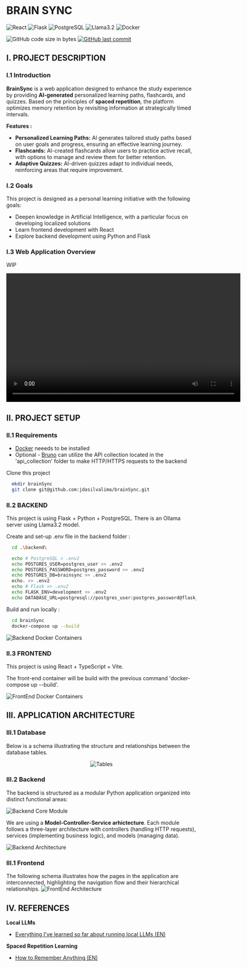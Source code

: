 # BRAIN SYNC

![React](https://img.shields.io/badge/React-20232A?style=for-the-badge&logo=react&logoColor=61DAFB)
![Flask](https://img.shields.io/badge/Flask-000000?style=for-the-badge&logo=flask&logoColor=white)
![PostgreSQL](https://img.shields.io/badge/PostgreSQL-316192?style=for-the-badge&logo=postgresql&logoColor=white)
![Llama3.2](https://img.shields.io/badge/Llama3.2-000000?style=for-the-badge&logo=ollama&logoColor=white)
![Docker](https://img.shields.io/badge/docker-%230db7ed.svg?style=for-the-badge&logo=docker&logoColor=white)

![GitHub code size in bytes](https://img.shields.io/github/languages/code-size/jdasilvalima/brainSync?style=for-the-badge)
[![GitHub last commit](https://img.shields.io/github/last-commit/jdasilvalima/brainSync?style=for-the-badge)](https://github.com/jdasilvalima/brainSync/commits)

## I. PROJECT DESCRIPTION
### I.1 Introduction
**BrainSync** is a web application designed to enhance the study experience by providing **AI-generated** personalized learning paths, flashcards, and quizzes. Based on the principles of **spaced repetition**, the platform optimizes memory retention by revisiting information at strategically timed intervals.

**Features :**

- **Personalized Learning Paths:** AI generates tailored study paths based on user goals and progress, ensuring an effective learning journey.
- **Flashcards:** AI-created flashcards allow users to practice active recall, with options to manage and review them for better retention.
- **Adaptive Quizzes:** AI-driven quizzes adapt to individual needs, reinforcing areas that require improvement.

### I.2 Goals
This project is designed as a personal learning initiative with the following goals:

- Deepen knowledge in Artificial Intelligence, with a particular focus on developing localized solutions
- Learn frontend development with React
- Explore backend development using Python and Flask

### I.3 Web Application Overview
WIP
<div style="text-align: center; margin-top: 0;">
  <video width="620" height="340" controls>
    <source src="./readme-doc/web-app-presentation.mp4" type="video/mp4">
    Your browser does not support the video tag.
  </video>
</div>


## II. PROJECT SETUP
### II.1 Requirements
- [Docker](https://www.docker.com/) neeeds to be installed
- Optional - [Bruno](https://www.usebruno.com/) can utilize the API collection located in the 'api_collection' folder to make HTTP/HTTPS requests to the backend

Clone this project
  ```sh
    mkdir brainSync
    git clone git@github.com:jdasilvalima/brainSync.git
  ```

### II.2 BACKEND
This project is using Flask + Python + PostgreSQL.
There is an Ollama server using Llama3.2 model.

Create and set-up .env file in the backend folder :

```bash
  cd .\backend\
```
```bash
  echo # PostgreSQL > .env2
  echo POSTGRES_USER=postgres_user >> .env2
  echo POSTGRES_PASSWORD=postgres_password >> .env2
  echo POSTGRES_DB=brainsync >> .env2
  echo. >> .env2
  echo # Flask >> .env2
  echo FLASK_ENV=development >> .env2
  echo DATABASE_URL=postgresql://postgres_user:postgres_password@flask_db:5432/brainsync >> .env2
```

Build and run locally :
```bash
  cd brainSync
  docker-compose up --build
```

![Backend Docker Containers](./readme-doc/backend-containers.png)

### II.3 FRONTEND
This project is using React + TypeScript + Vite.

The front-end container will be build with the previous command 'docker-compose up --build'.

![FrontEnd Docker Containers](./readme-doc/frontend-containers.png)

## III. APPLICATION ARCHITECTURE
### III.1 Database
Below is a schema illustrating the structure and relationships between the database tables.
<p align="center">
  <img src="./readme-doc/tables.png" alt="Tables">
</p>

### III.2 Backend
The backend is structured as a modular Python application organized into distinct functional areas:

![Backend Core Module](./readme-doc/core-modules.png)

We are using a **Model-Controller-Service arhictecture**. Each module follows a three-layer architecture with controllers (handling HTTP requests), services (implementing business logic), and models (managing data).

![Backend Architecture](./readme-doc/be-architecture.png)

### III.1 Frontend
The following schema illustrates how the pages in the application are interconnected, highlighting the navigation flow and their hierarchical relationships.
![FrontEnd Architecture](./readme-doc/fe-architecture.png)


## IV. REFERENCES
**Local LLMs**
- [Everything I've learned so far about running local LLMs (EN)](https://nullprogram.com/blog/2024/11/10/)

**Spaced Repetition Learning**
- [How to Remember Anything (EN)](https://rachel.fast.ai/posts/2023-02-21-anki/)